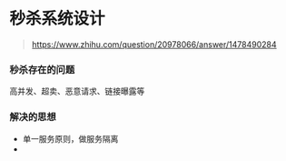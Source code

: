 秒杀系统设计
==

> https://www.zhihu.com/question/20978066/answer/1478490284


### 秒杀存在的问题
高并发、超卖、恶意请求、链接曝露等


### 解决的思想
- 单一服务原则，做服务隔离
- 